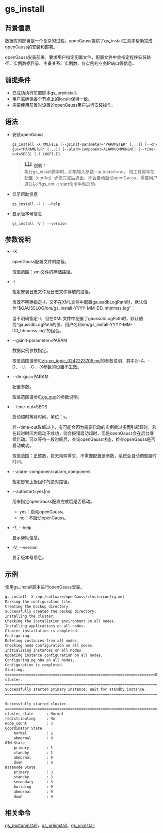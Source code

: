 # gs\_install<a name="ZH-CN_TOPIC_0242223710"></a>

## 背景信息<a name="zh-cn_topic_0237152416_zh-cn_topic_0059778040_section551843134215"></a>

数据库的部署是一个复杂的过程。openGauss提供了gs\_install工具来帮助完成openGauss的安装和部署。

openGauss安装部署，要求用户指定配置文件，配置文件中会指定程序安装路径、实例数据目录、主备关系、实例数、各实例的业务IP端口等信息。

## 前提条件<a name="zh-cn_topic_0237152416_zh-cn_topic_0059778040_sde0deda331f04a77b53c25695a919910"></a>

-   已成功执行前置脚本gs\_preinstall。
-   用户需确保各个节点上的locale保持一致。
-   需要使用前置时设置的openGauss用户进行安装操作。

## 语法<a name="zh-cn_topic_0237152416_zh-cn_topic_0059778040_sb4663fce66974c9dadbf543e4a7095ba"></a>

-   安装openGauss

    ```
    gs_install -X XMLFILE [--gsinit-parameter="PARAMETER" [...]] [--dn-guc="PARAMETER" [...]] [--alarm-component=ALARMCOMPONENT] [--time-out=SECS] [-l LOGFILE]  
    ```

    >![](public_sys-resources/icon-note.gif) **说明：**   
    >执行gs\_install脚本时，如果输入参数--autostart=no， 则工具脚本在配置（config）步骤完成后退出，不会自动启动openGauss，需要用户通过执行gs\_om -t start命令手动启动。  

-   显示帮助信息

    ```
    gs_install -? | --help
    ```

-   显示版本号信息

    ```
    gs_install -V | --version
    ```


## 参数说明<a name="zh-cn_topic_0237152416_zh-cn_topic_0059778040_s6aa938505b3b45808dbefdd1266efd76"></a>

-   -X

    openGauss配置文件的路径。

    取值范围：xml文件的存储路径。

-   -l

    指定安装日志文件及日志文件存放的路径。

    当既不明确指定-l，又不在XML文件中配置gaussdbLogPath时，默认值为“$GAUSSLOG/om/gs\_install-YYYY-MM-DD\_hhmmss.log”；

    当不明确指定-l，但在XML文件中配置了gaussdbLogPath时，默认值为“gaussdbLogPath的值、用户名和om/gs\_install-YYYY-MM-DD\_hhmmss.log”的组合。

-   --gsinit-parameter=PARAM

    数据实例参数指定。

    取值范围请参见[zh-cn\_topic\_0242223705.md](zh-cn_topic_0242223705.md)的参数说明，其中对-A、-D、-U、-C、-X参数的设置不生效。

-   --dn-guc=PARAM

    配置参数。

    取值范围请参见[gs\_guc](gs_guc.md)的参数说明。

-   --time-out=SECS

    启动超时等待时间。单位：s。

    若--time-out取值过小，有可能会因为需要启动的实例数过多而引起超时。若在超时时间内启动不成功，则会报错启动超时，但是openGauss会在后台继续启动。可以等待一段时间后，查询openGauss状态，检查openGauss是否启动成功。

    取值范围：正整数，若无特殊需求，不需要配置该参数，系统会自动调整超时时间。

-   --alarm-component=alarm\_component

    指定告警上报组件的绝对路径。

-   --autostart=yes|no

    用来指定openGauss配置完成后是否启动。

    -   yes：启动openGauss。
    -   no：不启动openGauss。

-   -?, --help

    显示帮助信息。

-   -V, --version

    显示版本号信息。


## 示例<a name="zh-cn_topic_0237152416_zh-cn_topic_0059778040_s9f6b00fff4334fdfaa38df725719b248"></a>

使用gs\_install脚本进行openGauss安装。

```
gs_install -X /opt/software/openGauss/clusterconfig.xml
Parsing the configuration file.
Creating the backup directory.
Successfully created the backup directory.
Installing the cluster.
Checking the installation environment on all nodes.
Installing applications on all nodes.
Cluster installation is completed.
Configuring.
Deleting instances from all nodes.
Checking node configuration on all nodes.
Initializing instances on all nodes.
Updating instance configuration on all nodes.
Configuring pg_hba on all nodes.
Configuration is completed.
Starting.
=====================================================================Starting cluster.
======================================================================
Successfully started primary instance. Wait for standby instance.
======================================================================
.
Successfully started cluster.
======================================================================
cluster_state      : Normal
redistributing     : No
node_count         : 3
Coordinator State
    normal         : 2
    abnormal       : 0
GTM State
    primary        : 1
    standby        : 1
    abnormal       : 0
    down           : 0
Datanode State
    primary        : 3
    standby        : 3
    secondary      : 3
    building       : 0
    abnormal       : 0
    down           : 0
```

## 相关命令<a name="zh-cn_topic_0237152416_zh-cn_topic_0059778040_s07c0e1fb92454ab4aba383e142e6014d"></a>

[gs\_postuninstall](gs_postuninstall.md)，[gs\_preinstall](gs_preinstall.md)，[gs\_uninstall](gs_uninstall.md)

